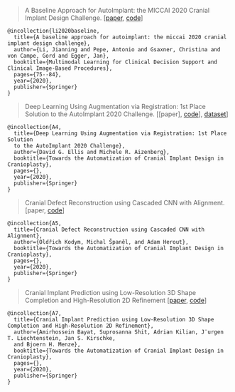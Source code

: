 

> A Baseline Approach for AutoImplant: the MICCAI 2020 Cranial Implant Design Challenge. [[paper](https://link.springer.com/chapter/10.1007/978-3-030-60946-7_8), [code](https://github.com/Jianningli/autoimplant)]

```
@incollection{li2020baseline,
  title={A baseline approach for autoimplant: the miccai 2020 cranial implant design challenge},
  author={Li, Jianning and Pepe, Antonio and Gsaxner, Christina and von Campe, Gord and Egger, Jan},
  booktitle={Multimodal Learning for Clinical Decision Support and Clinical Image-Based Procedures},
  pages={75--84},
  year={2020},
  publisher={Springer}
}
```
> Deep Learning Using Augmentation via Registration: 1st Place Solution to the AutoImplant 2020 Challenge. [[paper], [code](https://github.com/ellisdg/3DUnetCNN/tree/master/examples/autoimplant2020)], [dataset](https://zenodo.org/record/4270278#.X8YX92hKg-U)]
```
@incollection{A4,
  title={Deep Learning Using Augmentation via Registration: 1st Place Solution
  to the AutoImplant 2020 Challenge},
  author={David G. Ellis and Michele R. Aizenberg},
  booktitle={Towards the Automatization of Cranial Implant Design in Cranioplasty},
  pages={},
  year={2020},
  publisher={Springer}
}
```
> Cranial Defect Reconstruction using Cascaded CNN with Alignment. [paper, [code](https://github.com/OldaKodym/BUT_autoimplant_public)]

```
@incollection{A5,
  title={Cranial Defect Reconstruction using Cascaded CNN with Alignment},
  author={Oldřich Kodym, Michal Španěl, and Adam Herout},
  booktitle={Towards the Automatization of Cranial Implant Design in Cranioplasty},
  pages={},
  year={2020},
  publisher={Springer}
}
```


> Cranial Implant Prediction using Low-Resolution 3D Shape Completion and High-Resolution 
2D Refinement [[paper](https://arxiv.org/abs/2009.10769), [code](https://github.com/mlentwicklung/autoimplant)] 

```
@incollection{A7,
  title={Cranial Implant Prediction using Low-Resolution 3D Shape Completion and High-Resolution 2D Refinement},
  author={Amirhossein Bayat, Suprosanna Shit, Adrian Kilian, J¨urgen T. Liechtenstein, Jan S. Kirschke,
  and Bjoern H. Menze},
  booktitle={Towards the Automatization of Cranial Implant Design in Cranioplasty},
  pages={},
  year={2020},
  publisher={Springer}
}
```
